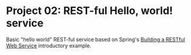 # Project 02: REST-ful Hello, world! service

Basic "hello world" REST-ful service based on Spring's [Building a RESTful Web Service](https://spring.io/guides/gs/rest-service/) introductory example.